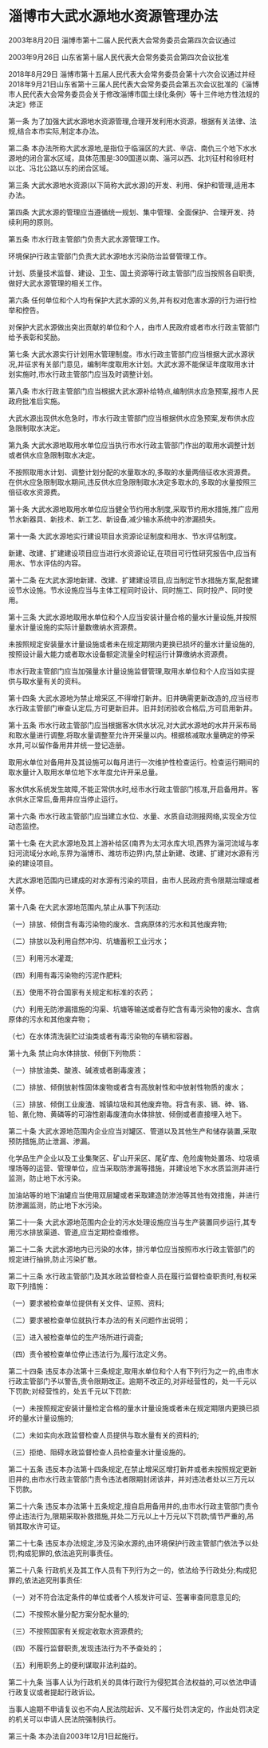 # 淄博市大武水源地水资源管理办法

2003年8月20日 淄博市第十二届人民代表大会常务委员会第四次会议通过

2003年9月26日 山东省第十届人民代表大会常务委员会第四次会议批准

2018年8月29日 淄博市第十五届人民代表大会常务委员会第十六次会议通过并经2018年9月21日山东省第十三届人民代表大会常务委员会第五次会议批准的《淄博市人民代表大会常务委员会关于修改淄博市国土绿化条例〉等十三件地方性法规的决定》修正



第一条 为了加强大武水源地水资源管理,合理开发利用水资源，根据有关法律、法规,结合本市实际,制定本办法。

第二条 本办法所称大武水源地,是指位于临淄区的大武、辛店、南仇三个地下水水源地的闭合富水区域，具体范围是:309国道以南、淄河以西、北刘征村和徐旺村以北、冯北公路以东的闭合区域。

第三条 大武水源地水资源(以下简称大武水源)的开发、利用、保护和管理,适用本办法。

第四条 大武水源的管理应当遵循统一规划、集中管理、全面保护、合理开发、持续利用的原则。

第五条 市水行政主管部门负责大武水源管理工作。

环境保护行政主管部门负责大武水源地水污染防治监督管理工作。

计划、质量技术监督、建设、卫生、国土资源等行政主管部门应当按照各自职责,做好大武水源管理的相关工作。

第六条 任何单位和个人均有保护大武水源的义务,并有权对危害水源的行为进行检举和控告。

对保护大武水源做出突出贡献的单位和个人，由市人民政府或者市水行政主管部门给予表彰和奖励。

第七条 大武水源实行计划用水管理制度。市水行政主管部门应当根据大武水源状况,并征求有关部门意见，编制年度取用水计划。大武水源不能保证年度取用水计划实施时,市水行政主管部门应当及时调整计划。

第八条 市水行政主管部门应当根据大武水源补给特点,编制供水应急预案,报市人民政府批准后实施。

大武水源出现供水危急时，市水行政主管部门应当根据供水应急预案,发布供水应急限制取水决定。

第九条 大武水源地取用水单位应当执行市水行政主管部门作出的取用水调整计划或者供水应急限制取水决定。

不按照取用水计划、调整计划分配的水量取水的,多取的水量两倍征收水资源费。在供水应急限制取水期间,违反供水应急限制取水决定多取水的,多取的水量按照三倍征收水资源费。

第十条 大武水源地取用水单位应当健全节约用水制度,采取节约用水措施,推广应用节水新器具、新技术、新工艺、新设备,减少输水系统中的渗漏损失。

第十一条 大武水源地实行建设项目水资源论证制度和用水、节水评估制度。

新建、改建、扩建建设项目应当进行水资源论证,在项目可行性研究报告中,应当有用水、节水评估的内容。

第十二条 在大武水源地新建、改建、扩建建设项目,应当制定节水措施方案,配套建设节水设施。节水设施应当与主体工程同时设计、同时施工、同时投产、同时使用。

第十三条 大武水源地取用水单位和个人应当安装计量合格的量水计量设施,并按照量水计量设施的实际计量数缴纳水资源费。

未按照规定安装量水计量设施或者未在规定期限内更换已损坏的量水计量设施的,按照设计最大能力或者取水设备额定流量全时程运行计算缴纳水资源费。

市水行政主管部门应当加强量水计量设施监督管理,取用水单位和个人应当如实提供与取水量有关的资料。

第十四条 大武水源地为禁止增采区,不得增打新井。旧井确需更新改造的,应当经市水行政主管部门审查认定后,方可更新旧井。旧井封闭验收合格后,方可启用新井。

第十五条 市水行政主管部门应当根据客水供水状况,对大武水源地的水井开采布局和取水量进行调整,将取水量调整至允许开采量以内。根据核减取水量确定的停采水井,可以留作备用井并统一登记造册。

取用水单位对备用井及其设施可以每月进行一次维护性检查运行。检查运行期间的取水量计入取用水单位地下水年度允许开采总量。

客水供水系统发生故障,不能正常供水时,经市水行政主管部门核准,开启备用井。客水供水正常后,备用井应当停止运行。

第十六条 市水行政主管部门应当建立水位、水量、水质自动测报网络,实现全方位动态监控。

第十七条 在大武水源地及其上游补给区(南界为太河水库大坝,西界为淄河流域与孝妇河流域分水岭,东界为淄博市、潍坊市边界)内,禁止新建、改建、扩建对水源有污染的建设项目。

大武水源地范围内已建成的对水源有污染的项目，由市人民政府责令限期治理或者关停。

第十八条 在大武水源地范围内,禁止从事下列活动:

（一）排放、倾倒含有毒污染物的废水、含病原体的污水和其他废弃物;

（二）排放以及利用自然冲沟、坑塘蓄积工业污水；

（三）利用污水灌溉;

（四）利用有毒污染物的污泥作肥料;

（五）使用不符合国家有关规定和标准的农药；

（六）利用无防渗漏措施的沟渠、坑塘等输送或者存贮含有毒污染物的废水、含病原体的污水和其他废弃物；

（七）在水体清洗装贮过油类或者有毒污染物的车辆和容器。

第十九条 禁止向水体排放、倾倒下列物质：

（一）排放油类、酸液、碱液或者剧毒废液；

（二）排放、倾倒放射性固体废物或者含有高放射性和中放射性物质的废水；

（三）排放、倾倒工业废渣、城镇垃圾和其他废弃物。将含有汞、镉、砷、铬、铅、氰化物、黄磷等的可溶性剧毒废渣向水体排放、倾倒或者直接埋入地下。

第二十条 大武水源地范围内企业应当对罐区、管道以及其他生产和储存装置,采取预防措施,防止泄漏、渗漏。

化学品生产企业以及工业集聚区、矿山开采区、尾矿库、危险废物处置场、垃圾填埋场等的运营、管理单位，应当采取防渗漏等措施，并建设地下水水质监测井进行监测，防止地下水污染。

加油站等的地下油罐应当使用双层罐或者采取建造防渗池等其他有效措施，并进行防渗漏监测，防止地下水污染。

第二十一条 大武水源地范围内企业的污水处理设施应当与生产装置同步运行,其专用污水排放渠道、管道,应当定期检查维修。

第二十二条 大武水源地内已污染的水体，排污单位应当按照市水行政主管部门的规定进行抽排,防止污染扩散。

第二十三条 水行政主管部门及其水政监督检查人员在履行监督检查职责时,有权采取下列措施：

（一）要求被检查单位提供有关文件、证照、资料;

（二）要求被检查单位就执行本办法的有关问题作出说明；

（三）进入被检查单位的生产场所进行调查;

（四）责令被检查单位停止违法行为,履行法定义务。

第二十四条 违反本办法第十三条规定,取用水单位和个人有下列行为之一的,由市水行政主管部门予以警告,责令限期改正。逾期不改正的,对非经营性的，处一千元以下罚款;对经营性的，处五千元以下罚款:

（一）未按照规定安装计量检定合格的量水计量设施或者未在规定期限内更换已损坏的量水计量设施的;

（二）未如实向水政监督检查人员提供与取水量有关的资料的;

（三）拒绝、阻碍水政监督检查人员检查量水计量设施的。

第二十五条 违反本办法第十四条规定,在禁止增采区增打新井或者未按照规定更新旧井的,由市水行政主管部门责令违法者限期封闭该井，并对违法者处以三万元以下罚款。

第二十六条 违反本办法第十五条规定,擅自启用备用井的,由市水行政主管部门责令停止违法行为,限期采取补救措施,并处二万元以上十万元以下罚款;情节严重的,吊销其取水许可证。

第二十七条 违反本办法规定,涉及污染水源的,由环境保护行政主管部门依法予以处罚;构成犯罪的,依法追究刑事责任。

第二十八条 行政机关及其工作人员有下列行为之一的，依法给予行政处分;构成犯罪的,依法追究刑事责任:

（一）对不符合法定条件的单位或者个人核发许可证、签署审查同意意见的;

（二）不按照水量分配方案分配水量的;

（三）不按照国家有关规定收取水资源费的;

（四）不履行监督职责,发现违法行为不予查处的；

（五）利用职务上的便利谋取非法利益的。

第二十九条 当事人认为行政机关的具体行政行为侵犯其合法权益的,可以依法申请行政复议或者提起行政诉讼。

当事人逾期不申请复议也不向人民法院起诉、又不履行处罚决定的，作出处罚决定的机关可以申请人民法院强制执行。

第三十条 本办法自2003年12月1日起施行。